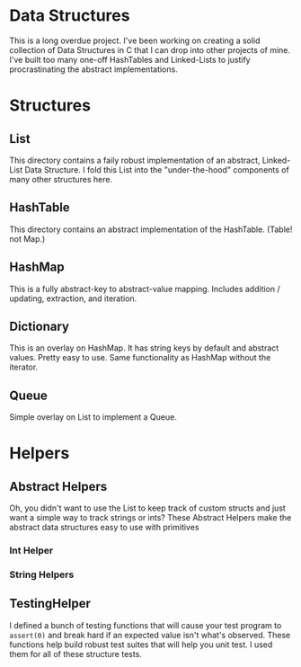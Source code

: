 # Data Structures
This is a long overdue project. I've been working on creating a solid collection of Data Structures in C that I can drop into other projects of mine. I've built too many one-off HashTables and Linked-Lists to justify procrastinating the abstract implementations.

# Structures

## List
This directory contains a faily robust implementation of an abstract, Linked-List Data Structure. I fold this List into the "under-the-hood" components of many other structures here.

## HashTable
This directory contains an abstract implementation of the HashTable. (Table! not Map.)

## HashMap
This is a fully abstract-key to abstract-value mapping. Includes addition / updating, extraction, and iteration.

## Dictionary
This is an overlay on HashMap. It has string keys by default and abstract values. Pretty easy to use. Same functionality as HashMap without the iterator.

## Queue
Simple overlay on List to implement a Queue.

# Helpers
## Abstract Helpers
Oh, you didn't want to use the List to keep track of custom structs and just want a simple way to track strings or ints? These Abstract Helpers make the abstract data structures easy to use with primitives
### Int Helper
### String Helpers

## TestingHelper
I defined a bunch of testing functions that will cause your test program to `assert(0)` and break hard if an expected value isn't what's observed. These functions help build robust test suites that will help you unit test. I used them for all of these structure tests.

